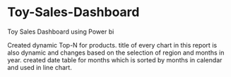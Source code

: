 # Toy-Sales-Dashboard
Toy Sales Dashboard using Power bi

Created dynamic Top-N for products.
title of every chart in this report is also dynamic and changes based on the selection of region and months in year.
created date table for months which is sorted by months in calendar and used in line chart.

